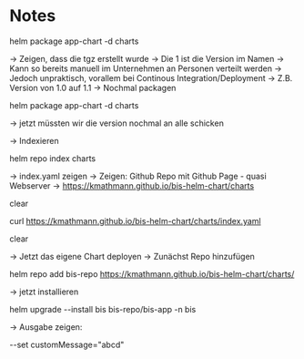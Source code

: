 # Notes

helm package app-chart -d charts

-> Zeigen, dass die tgz erstellt wurde
-> Die 1 ist die Version im Namen
-> Kann so bereits manuell im Unternehmen an Personen verteilt werden
-> Jedoch unpraktisch, vorallem bei Continous Integration/Deployment
-> Z.B. Version von 1.0 auf 1.1
-> Nochmal packagen

helm package app-chart -d charts 

-> jetzt müssten wir die version nochmal an alle schicken

-> Indexieren

helm repo index charts

-> index.yaml zeigen
-> Zeigen: Github Repo mit Github Page - quasi Webserver
-> https://kmathmann.github.io/bis-helm-chart/charts 

clear

curl https://kmathmann.github.io/bis-helm-chart/charts/index.yaml

clear

-> Jetzt das eigene Chart deployen
-> Zunächst Repo hinzufügen

helm repo add bis-repo https://kmathmann.github.io/bis-helm-chart/charts/

-> jetzt installieren

helm upgrade --install bis bis-repo/bis-app -n bis

-> Ausgabe zeigen: 

--set customMessage="abcd"

